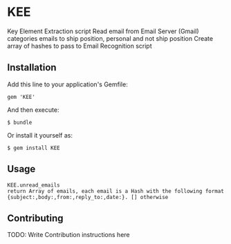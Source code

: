 # KEE

Key Element Extraction script
    Read email from Email Server (Gmail)
    categories emails to ship position, personal and not ship position
    Create array of hashes to pass to Email Recognition script

## Installation

Add this line to your application's Gemfile:

    gem 'KEE'

And then execute:

    $ bundle

Or install it yourself as:

    $ gem install KEE

## Usage

    KEE.unread_emails
    return Array of emails, each email is a Hash with the following format {subject:,body:,from:,reply_to:,date:}. [] otherwise

## Contributing

TODO: Write Contribution instructions here


